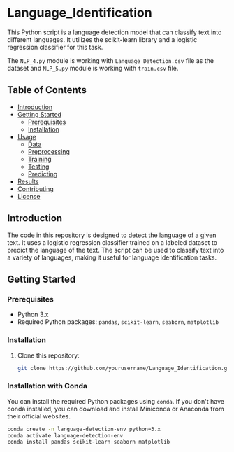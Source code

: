 # Language_Identification

This Python script is a language detection model that can classify text into different languages. It utilizes the scikit-learn library and a logistic regression classifier for this task.

The `NLP_4.py` module is working with `Language Detection.csv` file as the dataset and `NLP_5.py` module is working with `train.csv` file.

## Table of Contents

- [Introduction](#introduction)
- [Getting Started](#getting-started)
  - [Prerequisites](#prerequisites)
  - [Installation](#installation)
- [Usage](#usage)
  - [Data](#data)
  - [Preprocessing](#preprocessing)
  - [Training](#training)
  - [Testing](#testing)
  - [Predicting](#predicting)
- [Results](#results)
- [Contributing](#contributing)
- [License](#license)

## Introduction

The code in this repository is designed to detect the language of a given text. It uses a logistic regression classifier trained on a labeled dataset to predict the language of the text. The script can be used to classify text into a variety of languages, making it useful for language identification tasks.

## Getting Started

### Prerequisites

- Python 3.x
- Required Python packages: `pandas`, `scikit-learn`, `seaborn`, `matplotlib`

### Installation

1. Clone this repository:

   ```bash
   git clone https://github.com/yourusername/Language_Identification.git


### Installation with Conda

You can install the required Python packages using `conda`. If you don't have conda installed, you can download and install Miniconda or Anaconda from their official websites.

```bash
conda create -n language-detection-env python=3.x
conda activate language-detection-env
conda install pandas scikit-learn seaborn matplotlib


